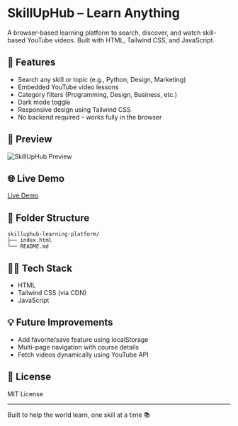 # SkillUpHub – Learn Anything

A browser-based learning platform to search, discover, and watch skill-based YouTube videos. Built with HTML, Tailwind CSS, and JavaScript.

## 🎯 Features

* Search any skill or topic (e.g., Python, Design, Marketing)
* Embedded YouTube video lessons
* Category filters (Programming, Design, Business, etc.)
* Dark mode toggle
* Responsive design using Tailwind CSS
* No backend required – works fully in the browser

## 📸 Preview

![SkillUpHub Preview](screenshot.png) <!-- Replace with your screenshot -->

## 🌐 Live Demo

[Live Demo](#) <!-- Add link if hosted online -->

## 📁 Folder Structure

```
skilluphub-learning-platform/
├── index.html
└── README.md
```

## 🧑‍💻 Tech Stack

* HTML
* Tailwind CSS (via CDN)
* JavaScript

## 💡 Future Improvements

* Add favorite/save feature using localStorage
* Multi-page navigation with course details
* Fetch videos dynamically using YouTube API

## 📄 License

MIT License

---

Built to help the world learn, one skill at a time 📚
